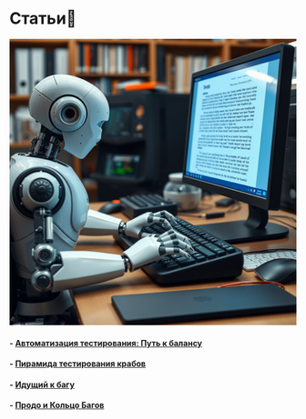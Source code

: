 # <div class="animate__animated animate__bounce">Статьи📝</div>
<link rel="stylesheet" href="https://cdnjs.cloudflare.com/ajax/libs/animate.css/4.1.1/animate.min.css">

![Мой аватар](images/automation.png)

#### - [Автоматизация тестирования: Путь к балансу](articles/article1.md)
#### - [Пирамида тестирования крабов](articles/article2.md)
#### - [Идущий к багу](articles/article3.md)
#### - [Продо и Кольцо Багов](articles/article5.md)
